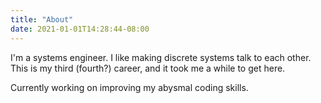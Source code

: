 ```yaml
---
title: "About"
date: 2021-01-01T14:28:44-08:00
---
```


I'm a systems engineer. I like making discrete systems talk to each other. This is my third (fourth?) career, and it took me a while to get here. 

Currently working on improving my abysmal coding skills.
